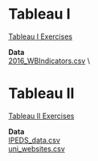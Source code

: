 # Tableau I 
[Tableau I Exercises](TableauI_Exercises.pdf)

**Data**\
[2016_WBIndicators.csv](2016_WBIndicators.csv)
\\
# Tableau II 
[Tableau II Exercises](TableauII_Exercises.pdf)

**Data**\
[IPEDS_data.csv](IPEDS_data.csv)\
[uni_websites.csv](uni_websites.csv)
